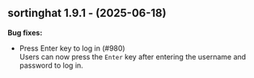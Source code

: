 ## sortinghat 1.9.1 - (2025-06-18)

**Bug fixes:**

 * Press Enter key to log in (#980)\
   Users can now press the `Enter` key after entering the username and
   password to log in.

